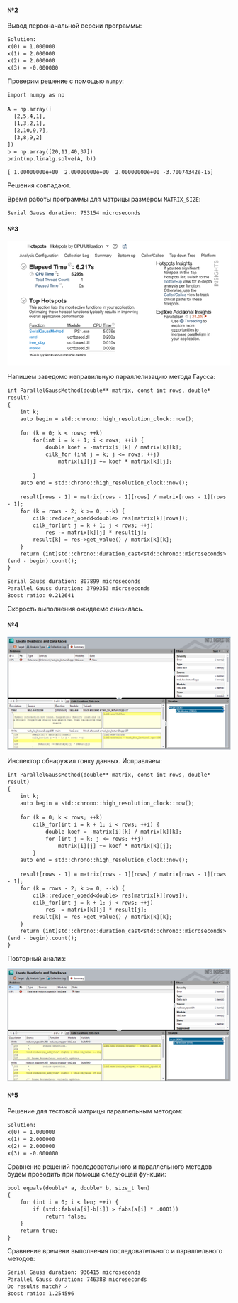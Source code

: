 #### №2

Вывод первоначальной версии программы:

```
Solution:
x(0) = 1.000000
x(1) = 2.000000
x(2) = 2.000000
x(3) = -0.000000
```

Проверим решение с помощью `numpy`:

```
import numpy as np

A = np.array([
  [2,5,4,1],
  [1,3,2,1],
  [2,10,9,7],
  [3,8,9,2]
])
b = np.array([20,11,40,37])
print(np.linalg.solve(A, b))
```

```
[ 1.00000000e+00  2.00000000e+00  2.00000000e+00 -3.70074342e-15]
```

Решения совпадают.

Время работы программы для матрицы размером `MATRIX_SIZE`:

```
Serial Gauss duration: 753154 microseconds
```


#### №3

![Amplifier](https://raw.githubusercontent.com/funbotan/MIET-IPS/master/lab2/amplifier.png)

Напишем заведомо неправильную параллелизацию метода Гаусса:

```
int ParallelGaussMethod(double** matrix, const int rows, double* result)
{
	int k;
	auto begin = std::chrono::high_resolution_clock::now();

	for (k = 0; k < rows; ++k)
		for(int i = k + 1; i < rows; ++i) {
			double koef = -matrix[i][k] / matrix[k][k];
			cilk_for (int j = k; j <= rows; ++j)
				matrix[i][j] += koef * matrix[k][j];

		}
	auto end = std::chrono::high_resolution_clock::now();

	result[rows - 1] = matrix[rows - 1][rows] / matrix[rows - 1][rows - 1];
	for (k = rows - 2; k >= 0; --k) {
		cilk::reducer_opadd<double> res(matrix[k][rows]);
		cilk_for(int j = k + 1; j < rows; ++j)
			res -= matrix[k][j] * result[j];
		result[k] = res->get_value() / matrix[k][k];
	}
	return (int)std::chrono::duration_cast<std::chrono::microseconds>(end - begin).count();
}
```

```
Serial Gauss duration: 807899 microseconds
Parallel Gauss duration: 3799353 microseconds
Boost ratio: 0.212641

```

Скорость выполнения ожидаемо снизилась.


#### №4

![Inspector1](https://raw.githubusercontent.com/funbotan/MIET-IPS/master/lab2/inspector1.png)

Инспектор обнаружил гонку данных. Исправляем:

```
int ParallelGaussMethod(double** matrix, const int rows, double* result)
{
	int k;
	auto begin = std::chrono::high_resolution_clock::now();

	for (k = 0; k < rows; ++k)
		cilk_for(int i = k + 1; i < rows; ++i) {
			double koef = -matrix[i][k] / matrix[k][k];
			for (int j = k; j <= rows; ++j)
				matrix[i][j] += koef * matrix[k][j];
		}
	auto end = std::chrono::high_resolution_clock::now();

	result[rows - 1] = matrix[rows - 1][rows] / matrix[rows - 1][rows - 1];
	for (k = rows - 2; k >= 0; --k) {
		cilk::reducer_opadd<double> res(matrix[k][rows]);
		cilk_for(int j = k + 1; j < rows; ++j)
			res -= matrix[k][j] * result[j];
		result[k] = res->get_value() / matrix[k][k];
	}
	return (int)std::chrono::duration_cast<std::chrono::microseconds>(end - begin).count();
}
```

Повторный анализ:

![Inspector2](https://raw.githubusercontent.com/funbotan/MIET-IPS/master/lab2/inspector2.png)


#### №5

Решение для тестовой матрицы параллельным методом:

```
Solution:
x(0) = 1.000000
x(1) = 2.000000
x(2) = 2.000000
x(3) = -0.000000
```

Сравнение решений последовательного и параллельного методов будем проводить при помощи следующей функции:

```
bool equals(double* a, double* b, size_t len)
{
	for (int i = 0; i < len; ++i) {
		if (std::fabs(a[i]-b[i]) > fabs(a[i] * .0001))
			return false;
	}
	return true;
}
```

Сравнение времени выполнения последовательного и параллельного методов:

```
Serial Gauss duration: 936415 microseconds
Parallel Gauss duration: 746388 microseconds
Do results match? ✓
Boost ratio: 1.254596
```